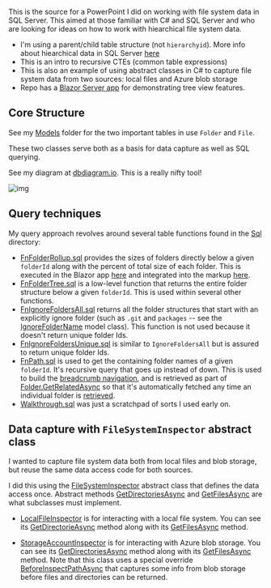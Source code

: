 This is the source for a PowerPoint I did on working with file system data in SQL Server. This aimed at those familiar with C# and SQL Server and who are looking for ideas on how to work with hiearchical file system data.

- I'm using a parent/child table structure (not `hierarchyid`). More info about hiearchical data in SQL Server [here](https://docs.microsoft.com/en-us/sql/relational-databases/hierarchical-data-sql-server?view=sql-server-ver15)
- This is an intro to recursive CTEs (common table expressions)
- This is also an example of using abstract classes in C# to capture file system data from two sources: local files and Azure blob storage
- Repo has a [Blazor Server app](https://github.com/adamfoneil/TreeData/tree/master/FolderViewer.Blazor) for demonstrating tree view features.

## Core Structure
See my [Models](https://github.com/adamfoneil/TreeData/tree/master/TreeData.Library/Models) folder for the two important tables in use `Folder` and `File`.

These two classes serve both as a basis for data capture as well as SQL querying.

See my diagram at [dbdiagram.io](https://dbdiagram.io/d/5f5ec5c810a0a51c74d4da02). This is a really nifty tool!

![img](https://adamosoftware.blob.core.windows.net/images/file-system.png)

## Query techniques
My query approach revolves around several table functions found in the [Sql](https://github.com/adamfoneil/TreeData/tree/master/Sql) directory:

- [FnFolderRollup.sql](https://github.com/adamfoneil/TreeData/blob/master/Sql/FnFolderRollup.sql) provides the sizes of folders directly below a given `folderId` along with the percent of total size of each folder. This is executed in the Blazor app [here](https://github.com/adamfoneil/TreeData/blob/master/FolderViewer.Blazor/Pages/Index.razor#L145) and integrated into the markup [here](https://github.com/adamfoneil/TreeData/blob/master/FolderViewer.Blazor/Pages/Index.razor#L41).
- [FnFolderTree.sql](https://github.com/adamfoneil/TreeData/blob/master/Sql/FnFolderTree.sql) is a low-level function that returns the entire folder structure below a given `folderId`. This is used within several other functions.
- [FnIgnoreFoldersAll.sql](https://github.com/adamfoneil/TreeData/blob/master/Sql/FnIgnoreFoldersAll.sql) returns all the folder structures that start with an explicitly ignore folder (such as `.git` and `packages` -- see the [IgnoreFolderName](https://github.com/adamfoneil/TreeData/blob/master/TreeData.Library/Models/IgnoreFolderName.cs) model class). This function is not used because it doesn't return unique folder Ids.
- [FnIgnoreFoldersUnique.sql](https://github.com/adamfoneil/TreeData/blob/master/Sql/FnIgnoreFoldersUnique.sql) is similar to `IgnoreFoldersAll` but is assured to return unique folder Ids.
- [FnPath.sql](https://github.com/adamfoneil/TreeData/blob/master/Sql/FnPath.sql) is used to get the containing folder names of a given `folderId`. It's recursive query that goes up instead of down. This is used to build the [breadcrumb navigation](https://github.com/adamfoneil/TreeData/blob/master/FolderViewer.Blazor/Pages/Index.razor#L16), and is retrieved as part of [Folder.GetRelatedAsync](https://github.com/adamfoneil/TreeData/blob/master/TreeData.Library/Models/Folder.cs#L37) so that it's automatically fetched any time an individual folder is [retrieved](https://github.com/adamfoneil/TreeData/blob/master/FolderViewer.Blazor/Pages/Index.razor#L144).
- [Walkthrough.sql](https://github.com/adamfoneil/TreeData/blob/master/Sql/Walkthrough.sql) was just a scratchpad of sorts I used early on.


## Data capture with `FileSystemInspector` abstract class
I wanted to capture file system data both from local files and blob storage, but reuse the same data access code for both sources.

I did this using the [FileSystemInspector](https://github.com/adamfoneil/TreeData/blob/master/TreeData.Library/Abstract/FileSystemInspector.cs) abstract class that defines the data access once. Abstract methods [GetDirectoriesAsync](https://github.com/adamfoneil/TreeData/blob/master/TreeData.Library/Abstract/FileSystemInspector.cs#L73) and [GetFilesAsync](https://github.com/adamfoneil/TreeData/blob/master/TreeData.Library/Abstract/FileSystemInspector.cs#L78) are what subclasses must implement.

- [LocalFileInspector](https://github.com/adamfoneil/TreeData/blob/master/TreeData.Library/LocalFileInspector.cs) is for interacting with a local file system. You can see its [GetDirectorieAsync](https://github.com/adamfoneil/TreeData/blob/master/TreeData.Library/LocalFileInspector.cs#L14) method along with its [GetFilesAsync](https://github.com/adamfoneil/TreeData/blob/master/TreeData.Library/LocalFileInspector.cs#L33) method.

- [StorageAccountInspector](https://github.com/adamfoneil/TreeData/blob/master/TreeData.Library/StorageAccountInspector.cs) is for interacting with Azure blob storage. You can see its [GetDirectoriesAsync](https://github.com/adamfoneil/TreeData/blob/master/TreeData.Library/StorageAccountInspector.cs#L38) method along with its [GetFilesAsync](https://github.com/adamfoneil/TreeData/blob/master/TreeData.Library/StorageAccountInspector.cs#L45) method. Note that this class uses a special override [BeforeInspectPathAsync](https://github.com/adamfoneil/TreeData/blob/master/TreeData.Library/StorageAccountInspector.cs#L26) that captures some info from blob storage before files and directories can be returned.

